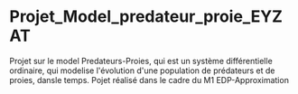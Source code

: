 # Projet_Model_predateur_proie_EYZAT

Projet sur le model Predateurs-Proies, qui est un système différentielle ordinaire, qui modelise l'évolution d'une population de prédateurs et de proies, dansle temps.
Pojet réalisé dans le cadre du M1 EDP-Approximation
